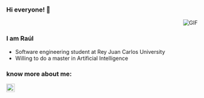 ### Hi everyone! 👋

<img align="right" alt="GIF" src="https://media.giphy.com/media/xVRRDVP6lqtNQJrzN7/giphy.gif" />

<br />


### I am Raúl
- Software engineering student at Rey Juan Carlos University
- Willing to do a master in Artificial Intelligence
### know more about me: 
<a href="https://es.linkedin.com/in/ra%C3%BAl-colino-singh-a091291b2">
  <img align="center" alt="Raul Linkedin" width="22px" src="https://cdn.jsdelivr.net/npm/simple-icons@v3/icons/linkedin.svg" />
</a>





<!--
**RaulColino/RaulColino** is a ✨ _special_ ✨ repository because its `README.md` (this file) appears on your GitHub profile.


Here are some ideas to get you started:

- 🔭 I’m currently working on ...
- 🌱 I’m currently learning ...
- 👯 I’m looking to collaborate on ...
- 🤔 I’m looking for help with ...
- 💬 Ask me about ...
- 📫 How to reach me: ...
- 😄 Pronouns: ...
- ⚡ Fun fact: ...
-->
